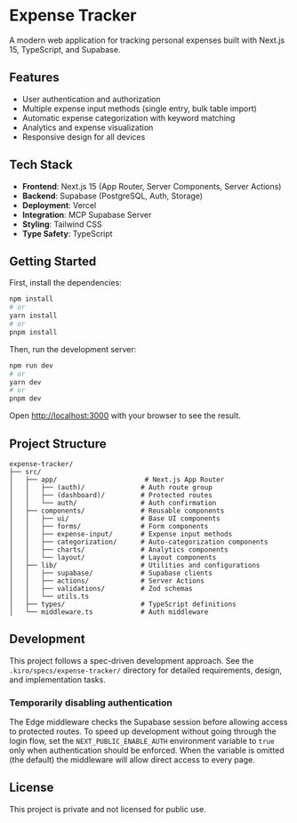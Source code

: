 # Expense Tracker

A modern web application for tracking personal expenses built with Next.js 15, TypeScript, and Supabase.

## Features

- User authentication and authorization
- Multiple expense input methods (single entry, bulk table import)
- Automatic expense categorization with keyword matching
- Analytics and expense visualization
- Responsive design for all devices

## Tech Stack

- **Frontend**: Next.js 15 (App Router, Server Components, Server Actions)
- **Backend**: Supabase (PostgreSQL, Auth, Storage)
- **Deployment**: Vercel
- **Integration**: MCP Supabase Server
- **Styling**: Tailwind CSS
- **Type Safety**: TypeScript

## Getting Started

First, install the dependencies:

```bash
npm install
# or
yarn install
# or
pnpm install
```

Then, run the development server:

```bash
npm run dev
# or
yarn dev
# or
pnpm dev
```

Open [http://localhost:3000](http://localhost:3000) with your browser to see the result.

## Project Structure

```
expense-tracker/
├── src/
│   ├── app/                      # Next.js App Router
│   │   ├── (auth)/              # Auth route group
│   │   ├── (dashboard)/         # Protected routes
│   │   └── auth/                # Auth confirmation
│   ├── components/              # Reusable components
│   │   ├── ui/                  # Base UI components
│   │   ├── forms/               # Form components
│   │   ├── expense-input/       # Expense input methods
│   │   ├── categorization/      # Auto-categorization components
│   │   ├── charts/              # Analytics components
│   │   └── layout/              # Layout components
│   ├── lib/                     # Utilities and configurations
│   │   ├── supabase/            # Supabase clients
│   │   ├── actions/             # Server Actions
│   │   ├── validations/         # Zod schemas
│   │   └── utils.ts
│   ├── types/                   # TypeScript definitions
│   └── middleware.ts            # Auth middleware
```

## Development

This project follows a spec-driven development approach. See the `.kiro/specs/expense-tracker/` directory for detailed requirements, design, and implementation tasks.

### Temporarily disabling authentication

The Edge middleware checks the Supabase session before allowing access to protected routes. To speed up development without going
through the login flow, set the `NEXT_PUBLIC_ENABLE_AUTH` environment variable to `true` only when authentication should be
enforced. When the variable is omitted (the default) the middleware will allow direct access to every page.

## License

This project is private and not licensed for public use.